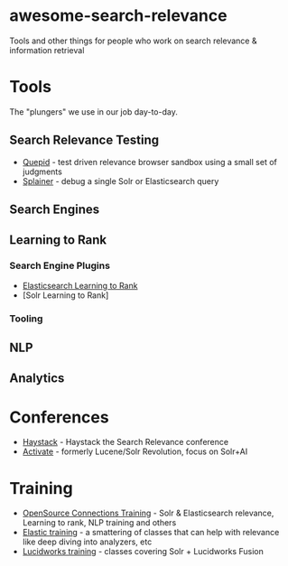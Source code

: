 # awesome-search-relevance

Tools and other things for people who work on search relevance &amp; information retrieval

# Tools

The "plungers" we use in our job day-to-day.

## Search Relevance Testing

- [Quepid](http://quepid.com) - test driven relevance browser sandbox using a small set of judgments
- [Splainer](http://splainer.io) - debug a single Solr or Elasticsearch query

## Search Engines

## Learning to Rank

### Search Engine Plugins

- [Elasticsearch Learning to Rank](http://github.com/o19s/elasticsearch-learning-to-rank)
- [Solr Learning to Rank]

### Tooling

## NLP

## Analytics

# Conferences

- [Haystack](http://haystackconf.com) - Haystack the Search Relevance conference
- [Activate](http://activate-conf.com) - formerly Lucene/Solr Revolution, focus on Solr+AI

# Training

- [OpenSource Connections Training](http://opensourceconnections.com/events/training) - Solr &amp; Elasticsearch relevance, Learning to rank, NLP training and others
- [Elastic training](https://www.elastic.co/training/) - a smattering of classes that can help with relevance like deep diving into analyzers, etc
- [Lucidworks training](http://lucidworks.com/training) - classes covering Solr + Lucidworks Fusion
